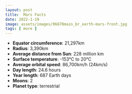 ```yaml
---
layout: post
title:  Mars Facts
date: 2022-1-19
image: assets/images/96670main_br_earth-mars-front.jpg
tags: [ more ]
---
```


- **Equator circumference**: 21,297km
- **Radius**: 3,390km
- **Average distance from Sun**: 228 million km
- **Surface temperature**: -153°C to 20°C
- **Average orbital speed**: 86,700km/h (24km/s)
- **Day length**: 24.6 hours
- **Year length**: 687 Earth days
- **Moons**: 2
- **Planet type**: terrestrial